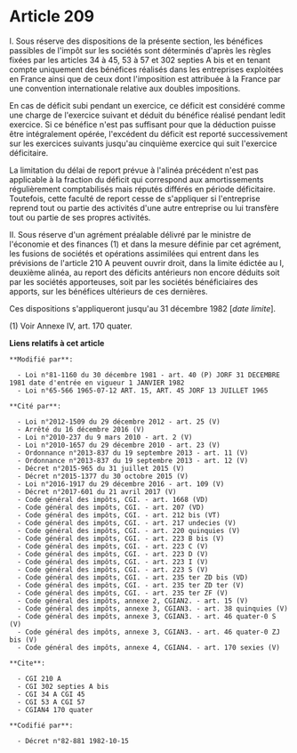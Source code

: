 # Article 209

I. Sous réserve des dispositions de la présente section, les bénéfices passibles de l'impôt sur les sociétés sont déterminés
d'après les règles fixées par les articles 34 à 45, 53 à 57 et 302 septies A bis et en tenant compte uniquement des bénéfices
réalisés dans les entreprises exploitées en France ainsi que de ceux dont l'imposition est attribuée à la France par une
convention internationale relative aux doubles impositions.

En cas de déficit subi pendant un exercice, ce déficit est considéré comme une charge de l'exercice suivant et déduit du
bénéfice réalisé pendant ledit exercice. Si ce bénéfice n'est pas suffisant pour que la déduction puisse être intégralement
opérée, l'excédent du déficit est reporté successivement sur les exercices suivants jusqu'au cinquième exercice qui suit
l'exercice déficitaire.

La limitation du délai de report prévue à l'alinéa précédent n'est pas applicable à la fraction du déficit qui correspond aux
amortissements régulièrement comptabilisés mais réputés différés en période déficitaire. Toutefois, cette faculté de report
cesse de s'appliquer si l'entreprise reprend tout ou partie des activités d'une autre entreprise ou lui transfère tout ou
partie de ses propres activités.

II. Sous réserve d'un agrément préalable délivré par le ministre de l'économie et des finances (1) et dans la mesure définie
par cet agrément, les fusions de sociétés et opérations assimilées qui entrent dans les prévisions de l'article 210 A peuvent
ouvrir droit, dans la limite édictée au I, deuxième alinéa, au report des déficits antérieurs non encore déduits soit par les
sociétés apporteuses, soit par les sociétés bénéficiaires des apports, sur les bénéfices ultérieurs de ces dernières.

Ces dispositions s'appliqueront jusqu'au 31 décembre 1982 [*date limite*].

(1) Voir Annexe IV, art. 170 quater.

**Liens relatifs à cet article**

	**Modifié par**:

	  - Loi n°81-1160 du 30 décembre 1981 - art. 40 (P) JORF 31 DECEMBRE 1981 date d'entrée en vigueur 1 JANVIER 1982
	  - Loi n°65-566 1965-07-12 ART. 15, ART. 45 JORF 13 JUILLET 1965

	**Cité par**:

	  - Loi n°2012-1509 du 29 décembre 2012 - art. 25 (V)
	  - Arrêté du 16 décembre 2016 (V)
	  - Loi n°2010-237 du 9 mars 2010 - art. 2 (V)
	  - Loi n°2010-1657 du 29 décembre 2010 - art. 23 (V)
	  - Ordonnance n°2013-837 du 19 septembre 2013 - art. 11 (V)
	  - Ordonnance n°2013-837 du 19 septembre 2013 - art. 12 (V)
	  - Décret n°2015-965 du 31 juillet 2015 (V)
	  - Décret n°2015-1377 du 30 octobre 2015 (V)
	  - Loi n°2016-1917 du 29 décembre 2016 - art. 109 (V)
	  - Décret n°2017-601 du 21 avril 2017 (V)
	  - Code général des impôts, CGI. - art. 1668 (VD)
	  - Code général des impôts, CGI. - art. 207 (VD)
	  - Code général des impôts, CGI. - art. 212 bis (VT)
	  - Code général des impôts, CGI. - art. 217 undecies (V)
	  - Code général des impôts, CGI. - art. 220 quinquies (V)
	  - Code général des impôts, CGI. - art. 223 B bis (V)
	  - Code général des impôts, CGI. - art. 223 C (V)
	  - Code général des impôts, CGI. - art. 223 D (V)
	  - Code général des impôts, CGI. - art. 223 I (V)
	  - Code général des impôts, CGI. - art. 223 S (V)
	  - Code général des impôts, CGI. - art. 235 ter ZD bis (VD)
	  - Code général des impôts, CGI. - art. 235 ter ZD ter (V)
	  - Code général des impôts, CGI. - art. 235 ter ZF (V)
	  - Code général des impôts, annexe 2, CGIAN2. - art. 15 (V)
	  - Code général des impôts, annexe 3, CGIAN3. - art. 38 quinquies (V)
	  - Code général des impôts, annexe 3, CGIAN3. - art. 46 quater-0 S (V)
	  - Code général des impôts, annexe 3, CGIAN3. - art. 46 quater-0 ZJ bis (V)
	  - Code général des impôts, annexe 4, CGIAN4. - art. 170 sexies (V)

	**Cite**:

	  - CGI 210 A
	  - CGI 302 septies A bis
	  - CGI 34 A CGI 45
	  - CGI 53 A CGI 57
	  - CGIAN4 170 quater

	**Codifié par**:

	  - Décret n°82-881 1982-10-15
